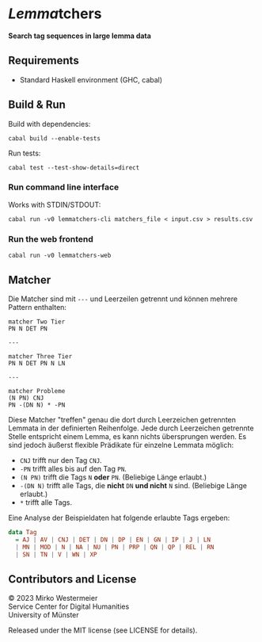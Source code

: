 # *Lemma*tchers

**Search tag sequences in large lemma data**

## Requirements

- Standard Haskell environment (GHC, cabal)

## Build & Run

Build with dependencies:

```
cabal build --enable-tests
```

Run tests:

```
cabal test --test-show-details=direct
```

### Run command line interface

Works with STDIN/STDOUT:

```
cabal run -v0 lemmatchers-cli matchers_file < input.csv > results.csv
```

### Run the web frontend

```
cabal run -v0 lemmatchers-web
```

## Matcher

Die Matcher sind mit `---` und Leerzeilen getrennt und können mehrere Pattern enthalten:

```
matcher Two Tier
PN N DET PN

---

matcher Three Tier
PN N DET PN N LN

---

matcher Probleme
(N PN) CNJ
PN -(DN N) * -PN
```

Diese Matcher "treffen" genau die dort durch Leerzeichen getrennten Lemmata in der definierten Reihenfolge. Jede durch Leerzeichen getrennte Stelle entspricht einem Lemma, es kann nichts übersprungen werden. Es sind jedoch äußerst flexible Prädikate für einzelne Lemmata möglich:

- `CNJ` trifft nur den Tag `CNJ`.
- `-PN` trifft alles bis auf den Tag `PN`.
- `(N PN)` trifft die Tags `N` **oder** `PN`. (Beliebige Länge erlaubt.)
- `-(DN N)` trifft alle Tags, die **nicht** `DN` **und nicht** `N` sind. (Beliebige Länge erlaubt.)
- `*` trifft alle Tags.

Eine Analyse der Beispieldaten hat folgende erlaubte Tags ergeben:

```haskell
data Tag
  = AJ | AV | CNJ | DET | DN | DP | EN | GN | IP | J | LN
  | MN | MOD | N | NA | NU | PN | PRP | QN | QP | REL | RN
  | SN | TN | V | WN | XP
```

## Contributors and License

&copy; 2023 Mirko Westermeier  
Service Center for Digital Humanities  
University of Münster

Released under the MIT license (see LICENSE for details).
